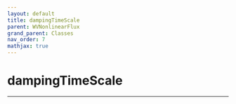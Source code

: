 ```yaml
---
layout: default
title: dampingTimeScale
parent: WVNonlinearFlux
grand_parent: Classes
nav_order: 7
mathjax: true
---
```


#  dampingTimeScale




---

